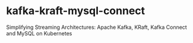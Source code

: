 # kafka-kraft-mysql-connect
Simplifying Streaming Architectures: Apache Kafka, KRaft, Kafka Connect and MySQL on Kubernetes
